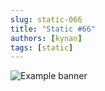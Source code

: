 ```yaml
---
slug: static-066
title: "Static #66"
authors: [kynan]
tags: [static]
---
```


![Example banner](/img/stories/static/066.PNG)
